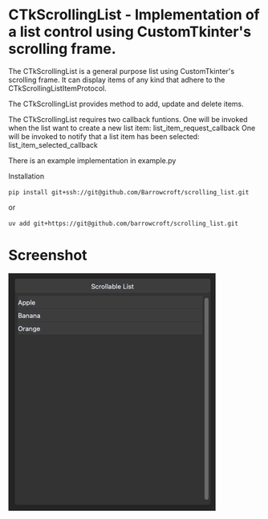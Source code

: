 # CTkScrollingList - Implementation of a list control using CustomTkinter's scrolling frame.

The CTkScrollingList is a general purpose list using CustomTkinter's scrolling frame.
It can display items of any kind that adhere to the CTkScrollingListItemProtocol.

The CTkScrollingList provides method to add, update and delete items.

The CTkScrollingList requires two callback funtions.
One will be invoked when the list want to create a new list item: list_item_request_callback
One will be invoked to notify that a list item has been selected: list_item_selected_callback

There is an example implementation in example.py

Installation

`pip install git+ssh://git@github.com/Barrowcroft/scrolling_list.git`

or

`uv add git+https://git@github.com/barrowcroft/scrolling_list.git`

# Screenshot

![Example](screenshot.png)
